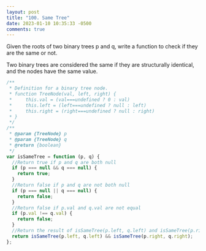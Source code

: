 ```yaml
---
layout: post
title: "100. Same Tree"
date: 2023-01-10 10:35:33 -0500
comments: true
---
```


Given the roots of two binary trees p and q, write a function to check if they are the same or not.

Two binary trees are considered the same if they are structurally identical, and the nodes have the same value.

```javascript
/**
 * Definition for a binary tree node.
 * function TreeNode(val, left, right) {
 *     this.val = (val===undefined ? 0 : val)
 *     this.left = (left===undefined ? null : left)
 *     this.right = (right===undefined ? null : right)
 * }
 */
/**
 * @param {TreeNode} p
 * @param {TreeNode} q
 * @return {boolean}
 */
var isSameTree = function (p, q) {
  //Return true if p and q are both null
  if (p === null && q === null) {
    return true;
  }
  //Return false if p and q are not both null
  if (p === null || q === null) {
    return false;
  }
  //Return false if p.val and q.val are not equal
  if (p.val !== q.val) {
    return false;
  }
  //Return the result of isSameTree(p.left, q.left) and isSameTree(p.right, q.right)
  return isSameTree(p.left, q.left) && isSameTree(p.right, q.right);
};
```
